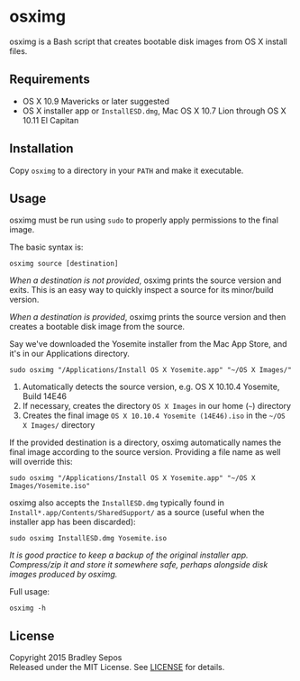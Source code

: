 osximg
======

osximg is a Bash script that creates bootable disk images from OS X install files.


Requirements
------------

- OS X 10.9 Mavericks or later suggested
- OS X installer app or `InstallESD.dmg`, Mac OS X 10.7 Lion through OS X 10.11 El Capitan


Installation
------------

Copy `osximg` to a directory in your `PATH` and make it executable.


Usage
-----

osximg must be run using `sudo` to properly apply permissions to the final image.

The basic syntax is:

```
osximg source [destination]
```

*When a destination is not provided*, osximg prints the source version and exits. This is an easy way to quickly inspect a source for its minor/build version.

*When a destination is provided*, osximg prints the source version and then creates a bootable disk image from the source.

Say we've downloaded the Yosemite installer from the Mac App Store, and it's in our Applications directory.

```
sudo osximg "/Applications/Install OS X Yosemite.app" "~/OS X Images/"
```

1. Automatically detects the source version, e.g. OS X 10.10.4 Yosemite, Build 14E46
2. If necessary, creates the directory `OS X Images` in our home (`~`) directory
3. Creates the final image `OS X 10.10.4 Yosemite (14E46).iso` in the `~/OS X Images/` directory

If the provided destination is a directory, osximg automatically names the final image according to the source version. Providing a file name as well will override this:

```
sudo osximg "/Applications/Install OS X Yosemite.app" "~/OS X Images/Yosemite.iso"
```

osximg also accepts the `InstallESD.dmg` typically found in `Install*.app/Contents/SharedSupport/` as a source (useful when the installer app has been discarded):

```
sudo osximg InstallESD.dmg Yosemite.iso
```

*It is good practice to keep a backup of the original installer app. Compress/zip it and store it somewhere safe, perhaps alongside disk images produced by osximg.*

Full usage:

```
osximg -h
```


License
-------

Copyright 2015 Bradley Sepos  
Released under the MIT License. See [LICENSE](LICENSE) for details.
